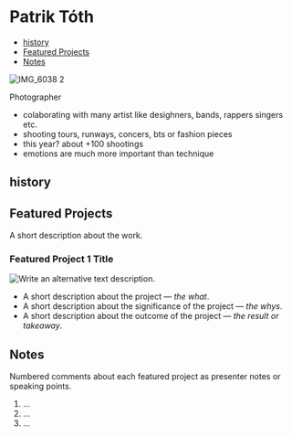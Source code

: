 # Patrik Tóth
- [history](#history)
- [Featured Projects](#featured-projects)
- [Notes](#notes)

![IMG_6038 2](https://github.com/pattot888/english-for-designers-/assets/40389985/3035d980-3fc3-432d-af95-5a099ff26437)

<!-- This is a comment, only visible to the author: Add a link to your presentation. -->
<!-- Presentations do not need to be a PDF, you may link elsewhere, such as Figma, YouTube, etc. -->
<!-- Consider adding navigation to each section (About, Featured Projects, Notes, etc.) -->

Photographer
- colaborating with many artist like desighners, bands, rappers singers etc.
- shooting tours, runways, concers, bts or fashion pieces
- this year? about +100 shootings 
- emotions are much more important than technique 

## history 

<!-- Consider including a headshot. We’re not designing, so keep the image width/height around 320px x 320px (square). Replace "surname" with your surname in the file name. -->



## Featured Projects

A short description about the work.

### Featured Project 1 Title

<!-- Use a static poster image or animated GIF, but no video files. Again, keep the image width/height manageable, around 1280x x 720px (16:9 aspect ratio), or a max-width of 1280px. -->

![Write an alternative text description.](img/featured-project-01.png)

- A short description about the project — *the what*.
- A short description about the significance of the project — *the whys*.
- A short description about the outcome of the project — *the result or takeaway*.

<!-- Use the same stucture above for the rest of your featured projects. -->

## Notes

Numbered comments about each featured project as presenter notes or speaking points.

1. …
2. …
3. …
<!-- And so on. -->
